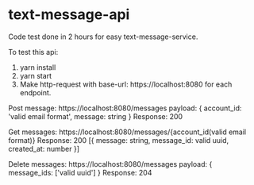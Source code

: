 # text-message-api

Code test done in 2 hours for easy text-message-service.

To test this api:
1. yarn install
2. yarn start
3. Make http-request with base-url: https://localhost:8080 for each endpoint.

Post message: https://localhost:8080/messages payload: { account_id: 'valid email format', message: string }
Response: 200

Get messages: https://localhost:8080/messages/{account_id(valid email format)}
Response: 200 [{ message: string, message_id: valid uuid, created_at: number }]

Delete messages: https://localhost:8080/messages payload: { message_ids: ['valid uuid'] }
Response: 204
